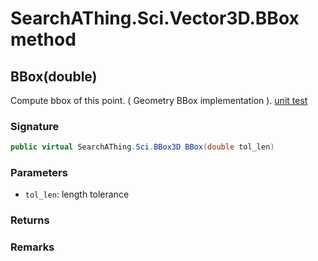 # SearchAThing.Sci.Vector3D.BBox method
## BBox(double)
Compute bbox of this point.
            ( Geometry BBox implementation ).
            [unit test](/test/Vector3D/Vector3DTest_0002.cs)

### Signature
```csharp
public virtual SearchAThing.Sci.BBox3D BBox(double tol_len)
```
### Parameters
- `tol_len`: length tolerance

### Returns

### Remarks

